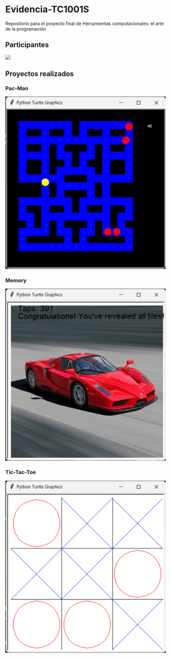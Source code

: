# Evidencia-TC1001S

Repositorio para el proyecto final de Herramientas computacionales: el arte de la programación

## Participantes

<a href="https://github.com/a01334318/evidencia-tc1001s/graphs/contributors">
    <img src="https://contrib.rocks/image?repo=a01334318/evidencia-tc1001s">
</a>

## Proyectos realizados

### Pac-Man

![Pacman](assets/image2.png)

### Memory

![Memory](assets/image1.png)

### Tic-Tac-Toe

![TicTacToe](assets/image3.png)